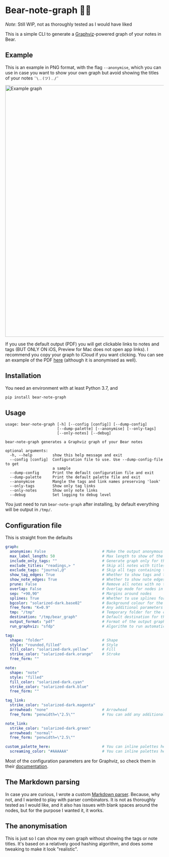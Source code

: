 # Bear-note-graph 🐻🐍

_Note_: Still WIP, not as thoroughly tested as I would have liked

This is a simple CLI to generate a [Graphviz](https://www.graphviz.org/doc/info/attrs.html)-powered graph of your notes in Bear.

## Example

This is an example in PNG format, with the flag `--anonymise`, which you can use in case you want to show your own graph but avoid showing the titles of your notes `¯\﹍(ツ)﹍/¯`

<a href="resources/bear_graph.png" target="_blank"><img src="resources/bear_graph.png" alt="Example graph" width="800"></a>

If you use the default output (PDF) you will get clickable links to notes and tags (BUT ONLY ON iOS, Preview for Mac does not open app links). I recommend you copy your graph to iCloud if you want clicking. You can see an example of the PDF <a href="resources/bear_graph.pdf" target="_blank">here</a> (although it is anonymised as well).

## Installation

You need an environment with at least Python 3.7, and

```bash
pip install bear-note-graph
```

## Usage

```
usage: bear-note-graph [-h] [--config [config]] [--dump-config]
                       [--dump-palette] [--anonymise] [--only-tags]
                       [--only-notes] [--debug]

bear-note-graph generates a Graphviz graph of your Bear notes

optional arguments:
  -h, --help         show this help message and exit
  --config [config]  Configuration file to use. Use --dump-config-file to get
                     a sample
  --dump-config      Print the default configuration file and exit
  --dump-palette     Print the default palette file and exit
  --anonymise        Mangle the tags and link names preserving 'look'
  --only-tags        Show only tag links
  --only-notes       Show only note links
  --debug            Set logging to debug level
```

You just need to run `bear-note-graph` after installing, by default everything will be output in `/tmp/`.

## Configuration file

This is straight from the defaults

```yaml
graph:
  anonymise: False                         # Make the output anonymous
  max_label_length: 50                     # Max length to show of the notes/tags
  include_only_tags: ""                    # Generate graph only for these tags (comma separated)
  exclude_titles: "readings,> "            # Skip all notes with titles containing this (comma separated)
  exclude_tags: "journal,@"                # Skip all tags containing this (comma separated)
  show_tag_edges: True                     # Whether to show tags and the linking between tags and notes
  show_note_edges: True                    # Whether to show note edges
  prune: False                             # Remove all notes with no tags (useful for include_only)
  overlap: False                           # Overlap mode for nodes in the graph
  sep: "+90,90"                            # Margins around nodes
  splines: True                            # Whether to use splines for the arrows
  bgcolor: "solarized-dark.base02"         # Background colour for the graph
  free_form: "K=0.9"                       # Any additional parameters to Graphviz
  tmp: "/tmp"                              # Temporary folder for the copy of the Bear SQLite database
  destination: "/tmp/bear_graph"           # Default destination for the Graphviz result
  output_format: "pdf"                     # Format of the output graphviz (only useful if run_graphviz is set)
  run_graphviz: "sfdp"                     # Algorithm to run automatically sfdp or neato recommended

tag:
  shape: "folder"                          # Shape
  style: "rounded,filled"                  # Style
  fill_color: "solarized-dark.yellow"      # Fill
  strike_color: "solarized-dark.orange"    # Stroke
  free_form: ""

note:
  shape: "note"
  style: "filled"
  fill_color: "solarized-dark.cyan"
  strike_color: "solarized-dark.blue"
  free_form: ""

tag_link:
  strike_color: "solarized-dark.magenta"
  arrowhead: "none"                        # Arrowhead
  free_form: "penwidth=\"2.5\""            # You can add any additional parameters

note_link:
  strike_color: "solarized-dark.green"
  arrowhead: "normal"
  free_form: "penwidth=\"2.5\""

custom_palette_here:                       # You can inline palettes here
  screaming_color: "#AAAAAA"               # You can inline palettes here
```

Most of the configuration parameters are for Graphviz, so check them in their [documentation](https://www.graphviz.org/doc/info/attrs.html).

## The Markdown parsing

In case you are curious, I wrote a custom [Markdown parser](bear_note_graph/parser). Because, why not, and I wanted to play with parser combinators. It is not as thoroughly tested as I would like, and it also has issues with blank spaces around the nodes, but for the purpose I wanted it, it works.

## The anonymisation

This is just so I can show my own graph without showing the tags or note titles. It's based on a relatively good hashing algorithm, and does some tweaking to make it look "realistic". 
